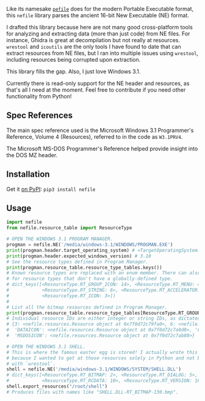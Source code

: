 Like its namesake [`pefile`](https://github.com/erocarrera/pefile) does for the modern Portable Executable format, this `nefile` library parses the ancient 16-bit New Executable (NE) format. 

I drafted this library because here are not many good cross-platform tools for analyzing and extracting data (more than just code) from NE files. For instance, Ghidra is great at decompilation but not really at resources. `wrestool` and `icoutils` are the only tools I have found to date that can extract resources from NE files, but I ran into multiple issues using `wrestool`, including resources being corrupted upon extraction. 

This library fills the gap. Also, I just love Windows 3.1.

Currently there is read-only support for the NE header and resources, as that's all I need at the moment. Feel free to contribute if you need other functionality from Python!

## Spec References
The main spec reference used is the Microsoft Windows 3.1 Programmer's Reference, Volume 4 (Resources), referred to 
in the code as `W3.1PRV4`. 

The Microsoft MS-DOS Programmer's Reference helped provide insight into the DOS MZ header. 

## Installation
Get it [on PyPI](https://pypi.org/project/nefile/): ```pip3 install nefile```

## Usage

```python
import nefile
from nefile.resource_table import ResourceType

# OPEN THE WINDOWS 3.1 PROGRAM MANAGER.
progman = nefile.NE('/media/windows-3.1/WINDOWS/PROGMAN.EXE')
print(progman.header.target_operating_system) # <TargetOperatingSystem.WINDOWS_3X: 2>
print(progman.header.expected_windows_version) # 3.10
# See the resource types defined in Program Manager.
print(progman.resource_table.resource_type_tables.keys())
# Known resource types are replaced with an enum member. There can also be integer and string IDs
# for resource types that don't have a globally-defined type.
# dict_keys([<ResourceType.RT_GROUP_ICON: 14>, <ResourceType.RT_MENU: 4>, <ResourceType.RT_DIALOG: 5>, 
#            <ResourceType.RT_STRING: 6>, <ResourceType.RT_ACCELERATOR: 9>, <ResourceType.RT_VERSION: 16>,
#            <ResourceType.RT_ICON: 3>])
# 
# List all the bitmap resources defined in Program Manager.
print(progman.resource_table.resource_type_tables[ResourceType.RT_GROUP_ICON])
# Individual resource IDs are either integer or string IDs, as dictated in the file.
# {3: <nefile.resources.Resource object at 0x7f0d72c79fa0>, 6: <nefile.resources.Resource object at 0x7f0d72c7af40>, 
#  'DATAICON': <nefile.resources.Resource object at 0x7f0d72c7a0d0>, 'COMMICON': <nefile.resources.Resource object at 0x7f0d72c7afd0>, 
#  'MSDOSICON': <nefile.resources.Resource object at 0x7f0d72c7ab80>}

# OPEN THE WINDOWS 3.1 SHELL.
# This is where the famous easter egg is stored! I actually wrote this library
# because I wanted to get at those resources solely in Python and not bother
# with `wrestool`.
shell = nefile.NE('/media/windows-3.1/WINDOWS/SYSTEM/SHELL.DLL')
# dict_keys([<ResourceType.RT_BITMAP: 2>, <ResourceType.RT_DIALOG: 5>, <ResourceType.RT_STRING: 6>, 
#            <ResourceType.RT_RCDATA: 10>, <ResourceType.RT_VERSION: 16>, 100])
shell.export_resources("/root/shell")
# Produces files with names like "SHELL.DLL-RT_BITMAP-130.bmp".
```